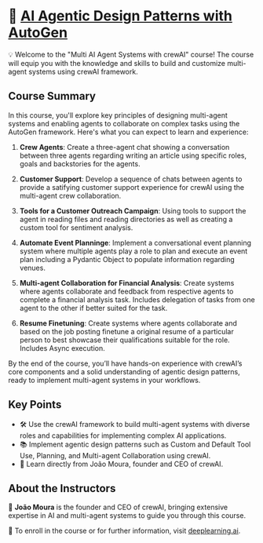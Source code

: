 # 🤖 [AI Agentic Design Patterns with AutoGen](https://learn.deeplearning.ai/courses/multi-ai-agent-systems-with-crewai)

💡 Welcome to the "Multi AI Agent Systems with crewAI" course! The course will equip you with the knowledge and skills to build and customize multi-agent systems using crewAI framework.

## Course Summary
In this course, you'll explore key principles of designing multi-agent systems and enabling agents to collaborate on complex tasks using the AutoGen framework. Here's what you can expect to learn and experience:

1.  **Crew Agents**: Create a three-agent chat showing a conversation between three agents regarding writing an article using specific roles, goals and backstories for the agents.

2.  **Customer Support**: Develop a sequence of chats between agents to provide a satifying customer support experience for crewAI using the multi-agent crew collaboration.

3.  **Tools for a Customer Outreach Campaign**: Using tools to support the agent in reading files and reading directories as well as creating a custom tool for sentiment analysis.

4.  **Automate Event Planninge**: Implement a conversational event planning system where multiple agents play a role to plan and execute an event plan including a Pydantic Object to populate information regarding venues.

5.  **Multi-agent Collaboration for Financial Analysis**: Create systems where agents collaborate and feedback from respective agents to complete a financial analysis task. Includes delegation of tasks from one agent to the other if better suited for the task.

6.  **Resume Finetuning**: Create systems where agents collaborate and based on the job posting finetune a original resume of a particular person to best showcase their qualifications suitable for the role. Includes Async execution.


By the end of the course, you’ll have hands-on experience with crewAI’s core components and a solid understanding of agentic design patterns, ready to implement multi-agent systems in your workflows.

## Key Points
- 🛠️ Use the crewAI framework to build multi-agent systems with diverse roles and capabilities for implementing complex AI applications.
- 📚 Implement agentic design patterns such as Custom and Default Tool Use, Planning, and Multi-agent Collaboration using crewAI.
- 🌟 Learn directly from João Moura, founder and CEO of crewAI.

## About the Instructors
🌟 **João Moura** is the founder and CEO of crewAI, bringing extensive expertise in AI and multi-agent systems to guide you through this course.

🔗 To enroll in the course or for further information, visit [deeplearning.ai](https://www.deeplearning.ai/short-courses/).
